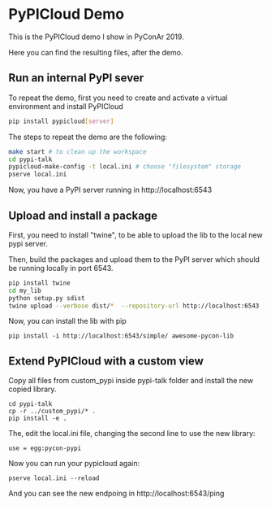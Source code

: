 # PyPICloud Demo

This is the PyPICloud demo I show in PyConAr 2019.

Here you can find the resulting files, after the demo.

## Run an internal PyPI sever
To repeat the demo, first you need to create and activate a virtual environment and 
install PyPICloud
```bash
pip install pypicloud[server]
```

The steps to repeat the demo are the following:
```bash
make start # to clean up the workspace
cd pypi-talk
pypicloud-make-config -t local.ini # choose "filesystem" storage
pserve local.ini
```

Now, you have a PyPI server running in http://localhost:6543

## Upload and install a package
First, you need to install "twine", to be able to upload the lib to the local new 
pypi server.

Then, build the packages and upload them to the PyPI server which should be running 
locally in port 6543.
```bash
pip install twine
cd my_lib
python setup.py sdist
twine upload --verbose dist/*  --repository-url http://localhost:6543
```
Now, you can install the lib with pip 
```
pip install -i http://localhost:6543/simple/ awesome-pycon-lib
```

## Extend PyPICloud with a custom view
Copy all files from custom_pypi inside pypi-talk folder and install the new copied 
library.
```
cd pypi-talk
cp -r ../custom_pypi/* .
pip install -e .
```
The, edit the local.ini file, changing the second line to use the new library:
```
use = egg:pycon-pypi
```
Now you can run your pypicloud again:
```
pserve local.ini --reload
```
And you can see the new endpoing in http://localhost:6543/ping
